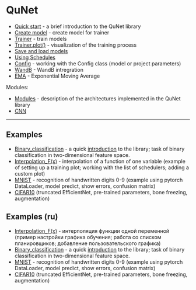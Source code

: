 # QuNet

* [Quick start](intro.md) - a brief introduction to the QuNet library
* [Create model](model.md) - create model for trainer
* [Trainer](trainer.md) - train models
* [Trainer.plot()](trainer_plot.md) - visualization of the training process
* [Save and load models](save.md)
* [Using Schedules](schedules.md)
* [Config](config.md) - working with the Config class (model or project parameters)
* [WandB](wandb.md) - WandB intregration
* [EMA](ema.md) - Exponential Moving Average

Modules:

* [Modules](modules.md) - description of the architectures implemented in the QuNet library
* [CNN](cnn.md) 


<hr>

## Examples

* [Binary_classification](https://colab.research.google.com/drive/1orV9l8T7Rrqos9SZMkwvFWnur1iISZsj?usp=sharing) - a quick [introduction](intro.md)  to the library; task of binary classification in two-dimensional feature space.
* <a href="https://colab.research.google.com/drive/179sHb3WyHNrSJKGLfKrXaAzvShmS1SSf?usp=sharing">Interpolation_F(x)</a> - interpolation of a function of one variable (example of setting up a training plot; working with the list of schedulers; adding a custom plot)
* <a href="https://colab.research.google.com/drive/1N4b6mwUvH-o-t6VIiuhq7FMuGRabdOm0?usp=sharing">MNIST</a> - recognition of handwritten digits 0-9 (example using pytorch DataLoader, model predict, show errors, confusion matrix)
* <a href="https://colab.research.google.com/drive/1ThxnMrAjuFTGKXLI-93oRa9doNpP32y4?usp=sharing">CIFAR10</a>  (truncated EfficientNet, pre-trained parameters, bone freezing, augmentation)


## Examples (ru)

* <a href="https://colab.research.google.com/drive/179sHb3WyHNrSJKGLfKrXaAzvShmS1SSf?usp=sharing">Interpolation_F(x)</a> - интерполяция функции одной переменной (пример настройки графика обучения; работа со списком планировщиков; добавление пользовательского графика)
* [Binary_classification](https://colab.research.google.com/drive/1orV9l8T7Rrqos9SZMkwvFWnur1iISZsj?usp=sharing) - a quick [introduction](intro.md)  to the library; task of binary classification in two-dimensional feature space.
* <a href="https://colab.research.google.com/drive/1N4b6mwUvH-o-t6VIiuhq7FMuGRabdOm0?usp=sharing">MNIST</a> - recognition of handwritten digits 0-9 (example using pytorch DataLoader, model predict, show errors, confusion matrix)
* <a href="https://colab.research.google.com/drive/1ThxnMrAjuFTGKXLI-93oRa9doNpP32y4?usp=sharing">CIFAR10</a>  (truncated EfficientNet, pre-trained parameters, bone freezing, augmentation)

